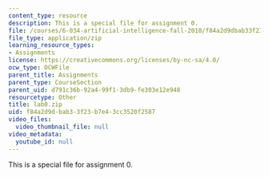 ```yaml
---
content_type: resource
description: This is a special file for assignment 0.
file: /courses/6-034-artificial-intelligence-fall-2010/f84a2d9dbab33f23b7e43cc3520f2587_lab0.zip
file_type: application/zip
learning_resource_types:
- Assignments
license: https://creativecommons.org/licenses/by-nc-sa/4.0/
ocw_type: OCWFile
parent_title: Assignments
parent_type: CourseSection
parent_uid: d791c36b-92a4-99f1-3db9-fe303e12e948
resourcetype: Other
title: lab0.zip
uid: f84a2d9d-bab3-3f23-b7e4-3cc3520f2587
video_files:
  video_thumbnail_file: null
video_metadata:
  youtube_id: null
---
```

This is a special file for assignment 0.